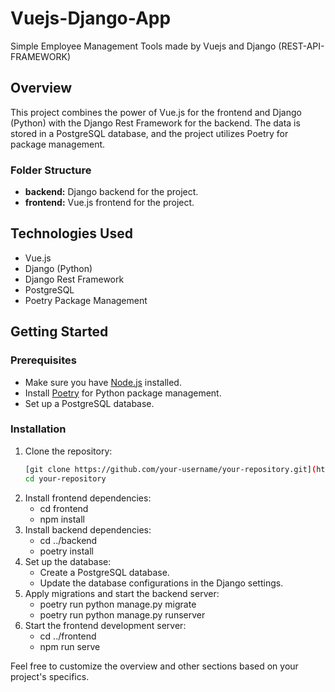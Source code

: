 # Vuejs-Django-App

Simple Employee Management Tools made by Vuejs and Django (REST-API-FRAMEWORK)

## Overview

This project combines the power of Vue.js for the frontend and Django (Python) 
with the Django Rest Framework for the backend. The data is stored in a PostgreSQL 
database, and the project utilizes Poetry for package management.

### Folder Structure
- **backend:** Django backend for the project.
- **frontend:** Vue.js frontend for the project.

## Technologies Used
- Vue.js
- Django (Python)
- Django Rest Framework
- PostgreSQL
- Poetry Package Management

## Getting Started

### Prerequisites
- Make sure you have [Node.js](https://nodejs.org/) installed.
- Install [Poetry](https://python-poetry.org/) for Python package management.
- Set up a PostgreSQL database.

### Installation
1. Clone the repository:
   ```bash
   [git clone https://github.com/your-username/your-repository.git](https://github.com/chrstncleofas/Vuejs-Django-App.git)
   cd your-repository

1. Install frontend dependencies:
   - cd frontend
   - npm install
2. Install backend dependencies:
   - cd ../backend
   - poetry install
3. Set up the database:
   - Create a PostgreSQL database.
   - Update the database configurations in the Django settings.
4. Apply migrations and start the backend server:
   - poetry run python manage.py migrate
   - poetry run python manage.py runserver
5. Start the frontend development server:
   - cd ../frontend
   - npm run serve

Feel free to customize the overview and other sections based on your project's specifics.
